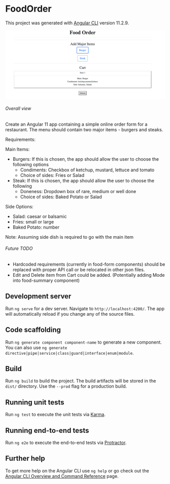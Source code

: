 # FoodOrder

This project was generated with [Angular CLI](https://github.com/angular/angular-cli) version 11.2.9.

![image](./images/menu-page.png)

###### Overall view

Create an Angular 11 app containing a simple online order form for a restaurant. The menu
should contain two major items - burgers and steaks.

Requirements:

Main Items:
- Burgers: If this is chosen, the app should allow the user to choose the following options
    - Condiments: Checkbox of ketchup, mustard, lettuce and tomato
    - Choice of sides: Fries or Salad
- Steak: If this is chosen, the app should allow the user to choose the following
    - Doneness: Dropdown box of rare, medium or well done
    - Choice of sides: Baked Potato or Salad
    
Side Options:
- Salad: caesar or balsamic
- Fries: small or large
- Baked Potato: number
    
Note: Assuming side dish is required to go with the main item

###### Future TODO

- Hardcoded requirements (currently in food-form components) should be replaced with proper API call or be relocated in other json files.
- Edit and Delete item from Cart could be added. (Potentially adding Mode into food-summary component) 

## Development server

Run `ng serve` for a dev server. Navigate to `http://localhost:4200/`. The app will automatically reload if you change any of the source files.

## Code scaffolding

Run `ng generate component component-name` to generate a new component. You can also use `ng generate directive|pipe|service|class|guard|interface|enum|module`.

## Build

Run `ng build` to build the project. The build artifacts will be stored in the `dist/` directory. Use the `--prod` flag for a production build.

## Running unit tests

Run `ng test` to execute the unit tests via [Karma](https://karma-runner.github.io).

## Running end-to-end tests

Run `ng e2e` to execute the end-to-end tests via [Protractor](http://www.protractortest.org/).

## Further help

To get more help on the Angular CLI use `ng help` or go check out the [Angular CLI Overview and Command Reference](https://angular.io/cli) page.

